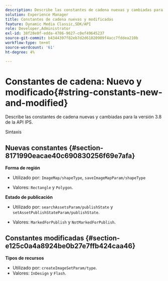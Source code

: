 ```yaml
---
description: Describe las constantes de cadena nuevas y cambiadas para la versión 3.8 de la API IPS.
solution: Experience Manager
title: Constantes de cadena nuevas y modificadas
feature: Dynamic Media Classic,SDK/API
role: Developer,Administrator
exl-id: 38f28e0f-edda-4786-9627-c0ef49645237
source-git-commit: b4344397f82eb7d2d61020909f4acc7fddea210b
workflow-type: tm+mt
source-wordcount: '61'
ht-degree: 4%

---
```


# Constantes de cadena: Nuevo y modificado{#string-constants-new-and-modified}

Describe las constantes de cadena nuevas y cambiadas para la versión 3.8 de la API IPS.

Sintaxis

## Nuevas constantes {#section-8171990eacae40c690830256f69e7afa}

**Forma de región**

* Utilizado por: `ImageMap/shapeType`, `saveImageMapParam/shapeType`

* Valores: `Rectangle` y `Polygon`.

**Estado de publicación**

* Utilizado por: `searchAssetsParam/publishState` y `setAssetPublishStateParam/publishState`.

* Valores: `MarkedForPublish` y `NotMarkedForPublish`.

## Constantes modificadas {#section-e125c0a4a8924be0b27e7ffb424caa46}

**Tipos de recursos**

* Utilizado por: `createImageSetParam/type`.
* Valores: `InDesign` y `Flash`.
